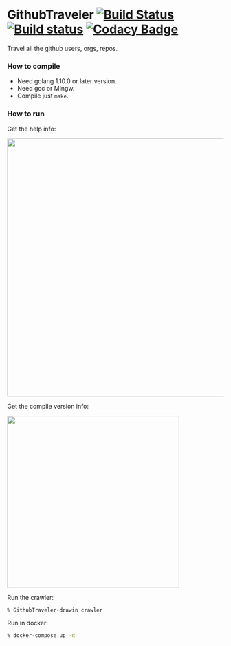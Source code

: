 # GithubTraveler [![Build Status](https://travis-ci.org/EffDataAly/GithubTraveler.svg?branch=master)](https://travis-ci.org/EffDataAly/GithubTraveler) [![Build status](https://ci.appveyor.com/api/projects/status/o9o5x1i2j9smx11o?svg=true)](https://ci.appveyor.com/project/tosone21763/githubtraveler) [![Codacy Badge](https://api.codacy.com/project/badge/Grade/7d0cc184ed574da5930cafd0ee5368e2)](https://app.codacy.com/app/EffDataAly/GithubTraveler?utm_source=github.com&utm_medium=referral&utm_content=EffDataAly/GithubTraveler&utm_campaign=badger)

Travel all the github users, orgs, repos.

### How to compile

- Need golang 1.10.0 or later version.
- Need gcc or Mingw.
- Compile just `make`.

### How to run

Get the help info:

<img src="doc/help.jpeg" width="600">

Get the compile version info:

<img src="doc/version.jpeg" width="400">

Run the crawler:

``` bash
% GithubTraveler-drawin crawler
```

Run in docker:

``` bash
% docker-compose up -d
```
